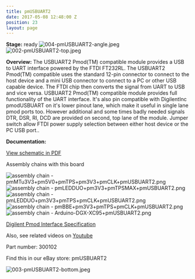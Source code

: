 ```yaml
---
title: pmUSBUART2
date: 2017-05-08 12:48:00 Z
position: 23
layout: page
---
```


**Stage:** ready
![004-pmUSBUART2-angle.jpeg](/uploads/pmUSBUART2/004-pmUSBUART2-angle.jpeg)
![002-pmUSBUART2-top.jpeg](/uploads/pmUSBUART2/002-pmUSBUART2-top.jpeg)

**Overview:**
The USBUART2 Pmod(TM) compatible module provides a USB to UART interface powered by the FTDI FT232RL. The USBUART2 Pmod(TM) compatible uses the standard 12-pin connector to connect to the host device and a mini USB connector to connect to a PC or other USB capable device. The FTDI chip then converts the signal from UART to USB and vice versa. USBUART2 Pmod(TM) compatible module provides full functionality of the UART interface. It's also pin compatible with DigilentInc pmodUSBUART on it's lower pinout lane, which make it useful in single lane pmod ports too. However additional and some times badly needed signals DTR, DSR, RI, DCD are provided on second, top lane of the module. Jumper switch allow FTDI power supply selection between either host device or the PC USB port..

**Documentation:**

[View schematic in PDF](/uploads/pmUSBUART2/SCH-pmodUSBUART2.pdf)

Assembly chains with this board

![assembly chain - pmMTu3V3+pm5V0+pmTPS+pm3V3+pmCLK+pmUSBUART2.png](/uploads/pmUSBUART2/assembly%20chain%20-%20pmMTu3V3+pm5V0+pmTPS+pm3V3+pmCLK+pmUSBUART2.png)
![assembly chain - pmLEDDUO+pm3V3+pmTPSMAX+pmUSBUART2.png](/uploads/pmUSBUART2/assembly%20chain%20-%20pmLEDDUO+pm3V3+pmTPSMAX+pmUSBUART2.png)
![assembly chain - pmLEDDUO+pm3V3+pmTPS+pmCLK+pmUSBUART2.png](/uploads/pmUSBUART2/assembly%20chain%20-%20pmLEDDUO+pm3V3+pmTPS+pmCLK+pmUSBUART2.png)
![assembly chain - pmBBE+pm3V3+pmTPS+pmCLK+pmUSBUART2.png](/uploads/pmUSBUART2/assembly%20chain%20-%20pmBBE+pm3V3+pmTPS+pmCLK+pmUSBUART2.png)
![assembly chain - Arduino-DGX-XC95+pmUSBUART2.png](/uploads/pmUSBUART2/assembly%20chain%20-%20Arduino-DGX-XC95+pmUSBUART2.png)

[Digilent Pmod Interface Specification](/uploads/pmUSBUART2/Digilent-Pmod_%20Interface_Specification.pdf)

Also, see related videos on 
[Youtube](https://www.youtube.com/playlist?list=PLPUxs94yXWxeZDNQxIju9g5CzF7z85aAK)

Part number: 300102

Find this in our eBay store: pmUSBUART2

![003-pmUSBUART2-bottom.jpeg](/uploads/pmUSBUART2/003-pmUSBUART2-bottom.jpeg)
